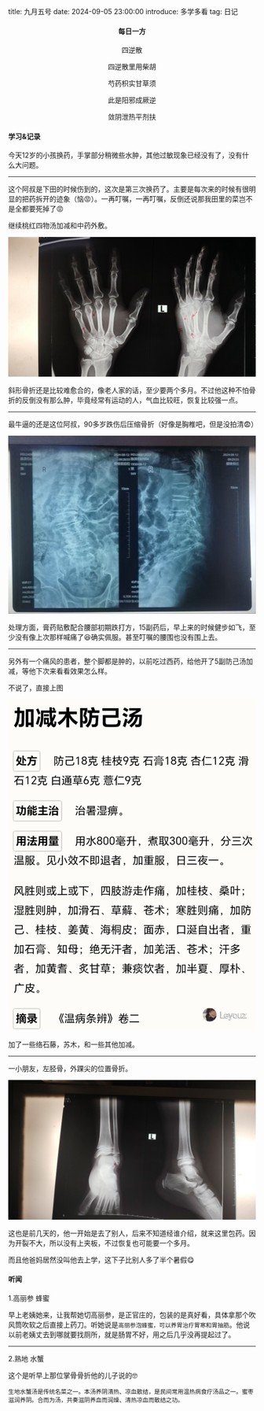 title: 九月五号
date: 2024-09-05 23:00:00
introduce: 多学多看 
tag: 日记

<h4 align="center">每日一方</h4>

<p align="center">四逆散</p> 
<p align="center">四逆散里用柴胡</p>
<p align="center">芍药枳实甘草须</p>
<p align="center">此是阳邪成厥逆</p>
<p align="center">敛阴泄热平剂扶</p>

#### 学习&记录

今天12岁的小孩换药，手掌部分稍微些水肿，其他过敏现象已经没有了，没有什么大问题。

---

这个阿叔是下田的时候伤到的，这次是第三次换药了。主要是每次来的时候有很明显的把药拆开的迹象（恼😡）。一再叮嘱，一再叮嘱，反倒还说那我田里的菜岂不是全都要死掉了😡

继续桃红四物汤加减和中药外敷。

![掌骨斜形骨折](/static/img/20240905/1.jpg)

斜形骨折还是比较难愈合的，像老人家的话，至少要两个多月。不过他这种不怕骨折的反倒没有那么肿，毕竟经常有运动的人，气血比较旺，恢复比较强一点。

---

最牛逼的还是这位阿叔，90多岁跌伤后压缩骨折（好像是胸椎吧，但是没拍清😨）

![压缩骨折](/static/img/20240905/2.jpg)

处理方面，膏药贴敷配合腰部初期跌打方，15副药后，早上来的时候健步如飞，至少没有像上次那样喊痛了😆确实佩服。甚至叮嘱的腰围也没有围上去。

---

另外有一个痛风的患者，整个脚都是肿的，以前吃过西药，给他开了5副防己汤加减，等他下次来看看效果怎么样。

不说了，直接上图

![防己汤加减](/static/img/20240905/4.png)

加了一些络石藤，苏木，和一些其他加减。

---

一小朋友，左胫骨，外踝尖的位置骨折。

![外踝骨折](/static/img/20240905/3.jpg)

这也是前几天的，他一开始是去了别人，后来不知道经谁介绍，就来这里包药。因为开裂不大，所以没有上夹板，不过恢复也可能要一个多月。

而且他爸妈居然没叫他去上学，这下子比别人多了半个暑假😋

#### 听闻

1.高丽参 蜂蜜

早上老姨她来，让我帮她切高丽参，是正官庄的，包装的是真好看，具体拿那个吹风筒吹软之后直接上药刀。听她说是`高丽参泡蜂蜜，可以养胃治疗胃寒和胃抽筋`。他说以前老姨丈去到哪就要找厕所，就是肠胃不好，用之后几乎没再提起过了。

---

2.熟地 水蟹

这个是听早上那位掌骨骨折他的儿子说的🤓

`生地水蟹汤是传统名菜之一。本汤养阴清热、凉血散结，是民间常用温热病食疗汤品之一。蜜枣滋润养阴。合而为汤，共奏滋阴养血而润燥、清热凉血而散结之功。`

